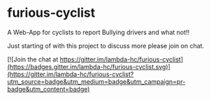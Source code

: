 # furious-cyclist

A Web-App for cyclists to report Bullying drivers and what not!!

Just starting of with this project to discuss more please join on chat.

[![Join the chat at https://gitter.im/lambda-hc/furious-cyclist](https://badges.gitter.im/lambda-hc/furious-cyclist.svg)](https://gitter.im/lambda-hc/furious-cyclist?utm_source=badge&utm_medium=badge&utm_campaign=pr-badge&utm_content=badge)
